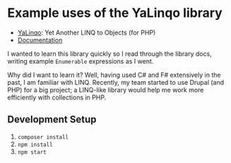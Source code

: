# Example uses of the YaLinqo library

- [YaLinqo](https://github.com/Athari/YaLinqo): Yet Another LINQ to Objects (for PHP)
- [Documentation](http://athari.github.io/YaLinqo)

I wanted to learn this library quickly so I read through the library docs, writing example `Enumerable` expressions as I went.

Why did I want to learn it?  Well, having used C# and F# extensively in the past, I am familiar with LINQ.  Recently, my team started to use Drupal (and PHP) for a big project; a LINQ-like library would help me work more efficiently with collections in PHP.

## Development Setup

1. `composer install`
2. `npm install`
3. `npm start`

